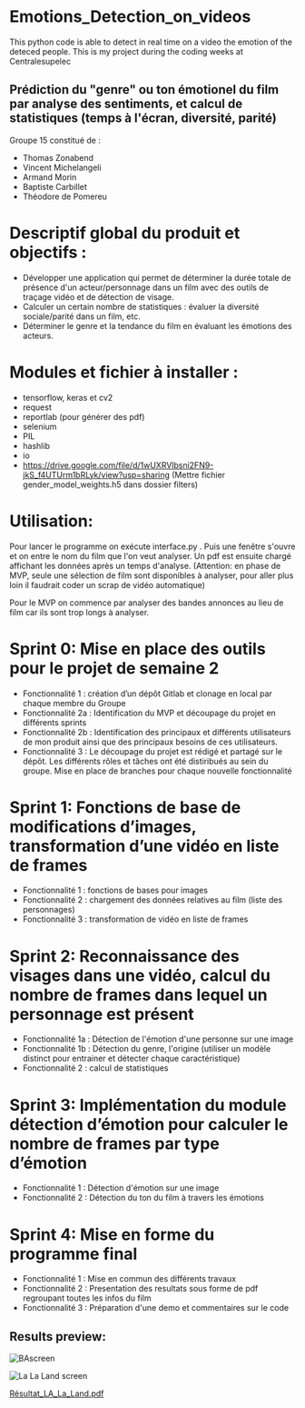 # Emotions_Detection_on_videos
This python code is able to detect in real time on a video the emotion of the deteced people.  This is my project during the coding weeks at Centralesupelec

## Prédiction du "genre" ou ton émotionel du film par analyse des sentiments, et calcul de statistiques (temps à l'écran, diversité, parité)

Groupe 15 constitué de : 
- Thomas Zonabend
- Vincent Michelangeli 
- Armand Morin
- Baptiste Carbillet
- Théodore de Pomereu

# Descriptif global du produit et objectifs : 
- Développer une application qui permet de déterminer la durée totale de présence d'un acteur/personnage dans un film avec des outils de traçage vidéo et de détection de visage. 
- Calculer un certain nombre de statistiques : évaluer la diversité sociale/parité dans un film, etc.
- Déterminer le genre et la tendance du film en évaluant les émotions des acteurs. 

# Modules et fichier à installer :
- tensorflow, keras et cv2
- request
- reportlab (pour générer des pdf)
- selenium
- PIL
- hashlib
- io
- https://drive.google.com/file/d/1wUXRVlbsni2FN9-jkS_f4UTUrm1bRLyk/view?usp=sharing (Mettre fichier gender_model_weights.h5 dans  dossier filters)

# Utilisation:
Pour lancer le programme on exécute interface.py . Puis une fenêtre s'ouvre et on entre le nom du film que l'on veut analyser. Un pdf est ensuite chargé affichant les données après un temps d'analyse. (Attention: en phase de MVP, seule une sélection de film sont disponibles à analyser, pour aller plus loin il faudrait coder un scrap de vidéo automatique)

Pour le MVP on commence par analyser des bandes annonces au lieu de film car ils sont trop longs à analyser. 

# Sprint 0: Mise en place des outils pour le projet de semaine 2
- Fonctionnalité 1 : création d’un dépôt Gitlab et clonage en local par chaque membre du Groupe
- Fonctionnalité 2a : Identification du MVP et découpage du projet en différents sprints
- Fonctionnalité 2b : Identification des principaux et différents utilisateurs de mon produit ainsi que des principaux besoins de ces utilisateurs.
- Fonctionnalité 3 : Le découpage du projet est rédigé et partagé sur le dépôt. Les différents rôles et tâches ont été distiribués au sein du groupe. Mise en place de branches pour chaque nouvelle fonctionnalité
# Sprint 1: Fonctions de base de modifications d’images, transformation d’une vidéo en liste de frames
- Fonctionnalité 1 : fonctions de bases pour images 
- Fonctionnalité 2 : chargement des données relatives au film (liste des personnages)
- Fonctionnalité 3 : transformation de vidéo en liste de frames
# Sprint 2: Reconnaissance des visages dans une vidéo, calcul du nombre de frames dans lequel un personnage est présent
- Fonctionnalité 1a : Détection de l'émotion d'une personne sur une image
- Fonctionnalité 1b : Détection du genre, l'origine (utiliser un modèle distinct pour entrainer et détecter chaque caractéristique)
- Fonctionnalité 2 : calcul de statistiques
# Sprint 3: Implémentation du module détection d’émotion pour calculer le nombre de frames par type d’émotion
- Fonctionnalité 1 : Détection d'émotion sur une image
- Fonctionnalité 2 : Détection du ton du film à travers les émotions
# Sprint 4: Mise en forme du programme final
- Fonctionnalité 1 : Mise en commun des différents travaux
- Fonctionnalité 2 : Presentation des resultats sous forme de pdf regroupant toutes les infos du film
- Fonctionnalité 3 : Préparation d'une demo et commentaires sur le code

## Results preview:

![BAscreen](https://user-images.githubusercontent.com/72650161/99812583-edaa5400-2b46-11eb-86b2-97de4b5a3cd4.png)

![La La Land screen](https://user-images.githubusercontent.com/72650161/99812602-f1d67180-2b46-11eb-833e-03639172de0f.png)

[Résultat_LA_La_Land.pdf](https://github.com/Armand-Morin/Emotions_Detection_on_videos/files/5574183/Resultat_LA_La_Land.pdf)
